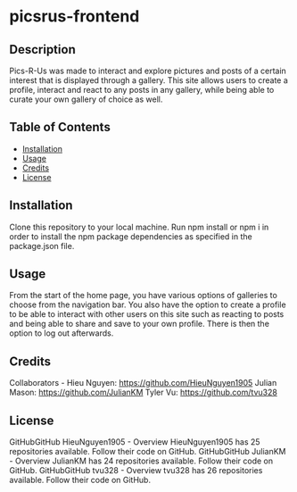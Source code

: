 # picsrus-frontend
## Description
Pics-R-Us was made to interact and explore pictures and posts of a certain interest that is displayed through a gallery. This site allows users to create a profile, interact and react to any posts in any gallery, while being able to curate your own gallery of choice as well.

## Table of Contents
- [Installation](#installation)
- [Usage](#usage)
- [Credits](#credits)
- [License](#license)

## Installation
Clone this repository to your local machine.
Run npm install or npm i in order to install the npm package dependencies as specified in the package.json file.
## Usage
From the start of the home page, you have various options of galleries to choose from the navigation bar. You also have the option to create a profile to be able to interact with other users on this site such as reacting to posts and being able to share and save to your own profile. There is then the option to log out afterwards.

## Credits
Collaborators -
Hieu Nguyen: https://github.com/HieuNguyen1905
Julian Mason: https://github.com/JulianKM
Tyler Vu: https://github.com/tvu328

## License
GitHubGitHub
HieuNguyen1905 - Overview
HieuNguyen1905 has 25 repositories available. Follow their code on GitHub.
GitHubGitHub
JulianKM - Overview
JulianKM has 24 repositories available. Follow their code on GitHub.
GitHubGitHub
tvu328 - Overview
tvu328 has 26 repositories available. Follow their code on GitHub.
